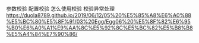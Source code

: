 参数校验
配置校验
怎么使用校验
校验异常处理
https://duola8789.github.io/2019/06/12/05%20%E5%85%A8%E6%A0%88%E5%BC%80%E5%8F%91/03%20Egg/Egg06%20%E5%8F%82%E6%95%B0%E6%A0%A1%E9%AA%8C%E5%92%8C%E5%BC%82%E5%B8%B8%E5%A4%84%E7%90%86/

